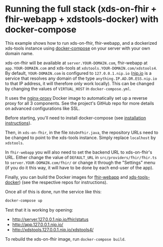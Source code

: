 # Running the full stack (xds-on-fhir + fhir-webapp + xdstools-docker) with docker-compose

This example shows how to run xds-on-fhir, fhir-webapp, and a dockerized xds-tools instance using [docker-compose](https://docs.docker.com/compose/) on your server with your own domain name.

xds-on-fhir will be available at `server.YOUR-DOMAIN.com`, fhir-webapp at `app.YOUR-DOMAIN.com` and xds-tools at `xdstools.YOUR-DOMAIN.com/xdstools4`. By default, `YOUR-DOMAIN.com` is configured to `127.0.0.1.nip.io` ([nip.io](http://nip.io/) is a service that resolves any domain of the type `anything.IP.AD.DR.ESS.nip.io` to that IP address, it will therefore only work locally). This can be changed by changing the values of `VIRTUAL_HOST` in `docker-compose.yml`.

It uses the [nginx-proxy](https://github.com/jwilder/nginx-proxy) Docker image to automatically set up a reverse proxy for all 3 components. See the project's GitHub repo for more details on advanced configurations like SSL.

Before starting, you'll need to install docker-compose (see [installation instructions](https://docs.docker.com/compose/install/)).

Then, in `xds-on-fhir`, in the file `XdsOnFhir.java`, the repository URLs need to be changed to point to the xds-tools instance. Simply replace `localhost` by `xdstools`.

In `fhir-webapp` you will also need to set the backend URL to xds-on-fhir's URL. Either change the value of `DEFAULT_URL` in `src/providers/fhir/fhir.ts` to `server.YOUR-DOMAIN.com/fhir/` or change it through the "Settings" menu (if you do it this way, it will have to be done by each end-user of the app).

Finally, you can build the Docker images for [fhir-webapp](https://github.com/ahdis/fhir-webapp) and [xds-tools-docker](https://github.com/ahdis/fhir-webapp)) (see the respective repos for instructions).

Once all of this is done, run the service like this:
```bash
docker-compose up
```

Test that it is working by opening:
- http://server.127.0.0.1.nip.io/fhir/status 
- http://app.127.0.0.1.nip.io/
- http://xdstools.127.0.0.1.nip.io/xdstools4/

To rebuild the xds-on-fhir image, run `docker-compose build`.
